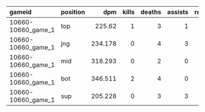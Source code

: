 | gameid             | position   |     dpm |   kills |   deaths |   assists |   result | league   |   effectiveness |
|:-------------------|:-----------|--------:|--------:|---------:|----------:|---------:|:---------|----------------:|
| 10660-10660_game_1 | top        | 225.62  |       1 |        3 |         1 |        0 | DCup     |         56.4051 |
| 10660-10660_game_1 | jng        | 234.178 |       0 |        4 |         3 |        0 | DCup     |         46.8356 |
| 10660-10660_game_1 | mid        | 318.293 |       0 |        2 |         0 |        0 | DCup     |        106.098  |
| 10660-10660_game_1 | bot        | 346.511 |       2 |        4 |         0 |        0 | DCup     |         69.3022 |
| 10660-10660_game_1 | sup        | 205.228 |       0 |        3 |         3 |        0 | DCup     |         51.307  |